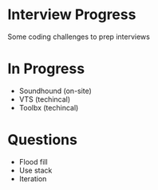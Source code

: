 # Interview Progress
 
Some coding challenges to prep interviews

# In Progress

- Soundhound (on-site)
- VTS (techincal)
- Toolbx (techincal)

# Questions

- Flood fill
- Use stack
- Iteration
